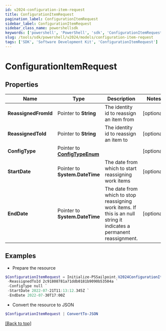 ```yaml
---
id: v2024-configuration-item-request
title: ConfigurationItemRequest
pagination_label: ConfigurationItemRequest
sidebar_label: ConfigurationItemRequest
sidebar_class_name: powershellsdk
keywords: ['powershell', 'PowerShell', 'sdk', 'ConfigurationItemRequest'] 
slug: /tools/sdk/powershell/v2024/models/configuration-item-request
tags: ['SDK', 'Software Development Kit', 'ConfigurationItemRequest']
---
```



# ConfigurationItemRequest

## Properties

Name | Type | Description | Notes
------------ | ------------- | ------------- | -------------
**ReassignedFromId** |  Pointer to **String** | The identity id to reassign an item from | [optional] 
**ReassignedToId** |  Pointer to **String** | The identity id to reassign an item to | [optional] 
**ConfigType** |  Pointer to [**ConfigTypeEnum**](config-type-enum) |  | [optional] 
**StartDate** |  Pointer to **System.DateTime** | The date from which to start reassigning work items | [optional] 
**EndDate** |  Pointer to **System.DateTime** | The date from which to stop reassigning work items.  If this is an null string it indicates a permanent reassignment. | [optional] 

## Examples

- Prepare the resource
```powershell
$ConfigurationItemRequest = Initialize-PSSailpoint.V2024ConfigurationItemRequest  -ReassignedFromId 2c91808781a71ddb0181b9090b5c504e `
 -ReassignedToId 2c91808781a71ddb0181b9090b53504a `
 -ConfigType null `
 -StartDate 2022-07-21T11:13:12.345Z `
 -EndDate 2022-07-30T17:00Z
```

- Convert the resource to JSON
```powershell
$ConfigurationItemRequest | ConvertTo-JSON
```


[[Back to top]](#) 


